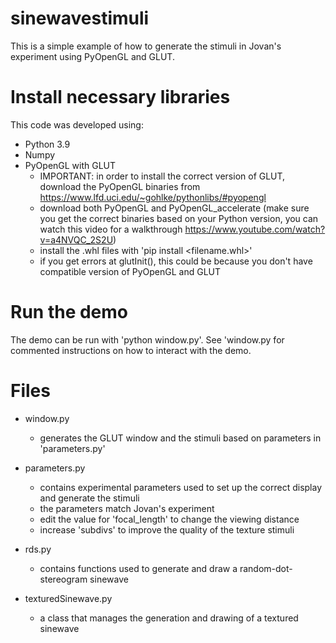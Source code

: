 ﻿# sinewavestimuli
 This is a simple example of how to generate the stimuli in Jovan's experiment using PyOpenGL and GLUT.
# Install necessary libraries
This code was developed using:
- Python 3.9
- Numpy
- PyOpenGL with GLUT 
  - IMPORTANT: in order to install the correct version of GLUT, download the PyOpenGL binaries from https://www.lfd.uci.edu/~gohlke/pythonlibs/#pyopengl
  - download both PyOpenGL and PyOpenGL_accelerate (make sure you get the correct binaries based on your Python version, you can watch this video for a walkthrough https://www.youtube.com/watch?v=a4NVQC_2S2U)
  - install the .whl files with 'pip install <filename.whl>'
  - if you get errors at glutInit(), this could be because you don't have compatible version of PyOpenGL and GLUT

# Run the demo
The demo can be run with 'python window.py'. See 'window.py for commented instructions on how to interact with the demo.

# Files
- window.py
  - generates the GLUT window and the stimuli based on parameters in 'parameters.py'

- parameters.py
  - contains experimental parameters used to set up the correct display and generate the stimuli
  - the parameters match Jovan's experiment
  - edit the value for 'focal_length' to change the viewing distance
  - increase 'subdivs' to improve the quality of the texture stimuli

- rds.py
  - contains functions used to generate and draw a random-dot-stereogram sinewave

- texturedSinewave.py
  - a class that manages the generation and drawing of a textured sinewave
